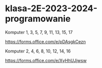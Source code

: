# klasa-2E-2023-2024-programowanie

Komputer 1, 3, 5, 7, 9, 11, 13, 15, 17

https://forms.office.com/e/pDAsgkCezn

Komputer 2, 4, 6, 8, 10, 12, 14, 16

https://forms.office.com/e/XyHhUJjwsw

